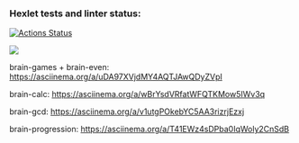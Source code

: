 ### Hexlet tests and linter status:
[![Actions Status](https://github.com/bibilnikova/python-project-49/actions/workflows/hexlet-check.yml/badge.svg)](https://github.com/bibilnikova/python-project-49/actions)

<a href="https://codeclimate.com/github/bibilnikova/python-project-49/maintainability"><img src="https://api.codeclimate.com/v1/badges/db0ecf0026348f0b5abc/maintainability" /></a>

brain-games + brain-even: https://asciinema.org/a/uDA97XVjdMY4AQTJAwQDyZVpI

brain-calc: https://asciinema.org/a/wBrYsdVRfatWFQTKMow5IWv3q

brain-gcd: https://asciinema.org/a/v1utgPOkebYC5AA3rizrjEzxj

brain-progression: https://asciinema.org/a/T41EWz4sDPba0IqWoly2CnSdB
